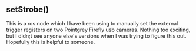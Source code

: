 ## setStrobe()

This is a ros node which I have been using to manually set the external trigger registers on two Pointgrey Firefly usb cameras.  Nothing too exciting, but I didn;t see anyone else's versions when I was trying to figure this out.  Hopefully this is helpful to someone.